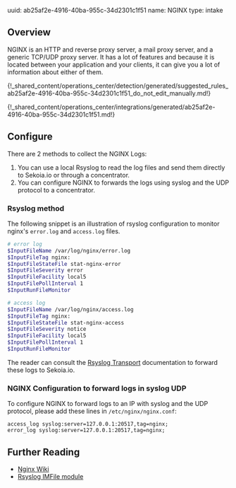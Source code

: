 uuid: ab25af2e-4916-40ba-955c-34d2301c1f51
name: NGINX
type: intake

## Overview
NGINX is an HTTP and reverse proxy server, a mail proxy server, and a generic TCP/UDP proxy server. It has a lot of features and because it is located between your application and your clients, it can give you a lot of information about either of them.

{!_shared_content/operations_center/detection/generated/suggested_rules_ab25af2e-4916-40ba-955c-34d2301c1f51_do_not_edit_manually.md!}

{!_shared_content/operations_center/integrations/generated/ab25af2e-4916-40ba-955c-34d2301c1f51.md!}

## Configure

There are 2 methods to collect the NGINX Logs: 

1. You can use a local Rsyslog to read the log files and send them directly to Sekoia.io or through a concentrator.
2. You can configure NGINX to forwards the logs using syslog and the UDP protocol to a concentrator.

### Rsyslog method

The following snippet is an illustration of rsyslog configuration to monitor nginx's `error.log` and `access.log` files.

```bash
# error log
$InputFileName /var/log/nginx/error.log
$InputFileTag nginx:
$InputFileStateFile stat-nginx-error
$InputFileSeverity error
$InputFileFacility local5
$InputFilePollInterval 1
$InputRunFileMonitor

# access log
$InputFileName /var/log/nginx/access.log
$InputFileTag nginx:
$InputFileStateFile stat-nginx-access
$InputFileSeverity notice
$InputFileFacility local5
$InputFilePollInterval 1
$InputRunFileMonitor
```

The reader can consult the [Rsyslog Transport](../../../ingestion_methods/rsyslog/) documentation to forward these logs to Sekoia.io.

### NGINX Configuration to forward logs in syslog UDP
To configure NGINX to forward logs to an IP with syslog and the UDP protocol, please add these lines in `/etc/nginx/nginx.conf`:

```
access_log syslog:server=127.0.0.1:20517,tag=nginx;
error_log syslog:server=127.0.0.1:20517,tag=nginx;
```

## Further Reading

- [Nginx Wiki](https://www.nginx.com/resources/wiki/start/)
- [Rsyslog IMFile module](https://www.rsyslog.com/doc/v8-stable/configuration/modules/imfile.html)
